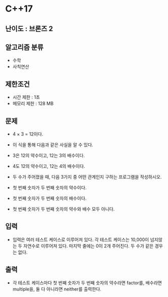 # C++17

## 난이도 : 브론즈 2

## 알고리즘 분류
  - 수학
  - 사칙연산

## 제한조건
  - 시간 제한 : 1초
  - 메모리 제한 : 128 MB

## 문제
  - 4 × 3 = 12이다.

  - 이 식을 통해 다음과 같은 사실을 알 수 있다.

  - 3은 12의 약수이고, 12는 3의 배수이다.

  - 4도 12의 약수이고, 12는 4의 배수이다.

  - 두 수가 주어졌을 때, 다음 3가지 중 어떤 관계인지 구하는 프로그램을 작성하시오.

  - 첫 번째 숫자가 두 번째 숫자의 약수이다.

  - 첫 번째 숫자가 두 번째 숫자의 배수이다.

  - 첫 번째 숫자가 두 번째 숫자의 약수와 배수 모두 아니다.

## 입력
  - 입력은 여러 테스트 케이스로 이루어져 있다. 각 테스트 케이스는 10,000이 넘지않는 두 자연수로 이루어져 있다. 마지막 줄에는 0이 2개 주어진다. 두 수가 같은 경우는 없다.

## 출력
  - 각 테스트 케이스마다 첫 번째 숫자가 두 번째 숫자의 약수라면 factor를, 배수라면 multiple을, 둘 다 아니라면 neither를 출력한다.

